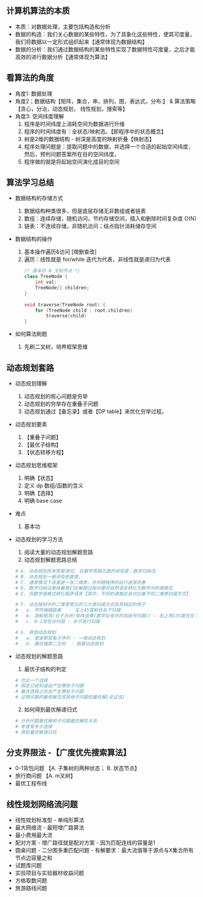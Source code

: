 ## 计算机算法的本质 ##
- 本质：对数据处理，主要包括构造和分析
- 数据的构造：我们关心数据的某些特性，为了具象化这些特性，使其可度量，我们将数据以一定形式组织起来【通常体现为数据结构】
- 数据的分析：我们通过数据结构的某些特性实现了数据特性可度量，之后才能高效的进行数据分析【通常体现为算法】

## 看算法的角度
- 角度1: 数据处理
- 角度2；数据结构【矩阵，集合，串，排列，图，表达式，分布:】 & 算法策略【贪心，分治，动态规划， 线性规划，搜索等】
- 角度3: 空间纬度理解
	1. 程序是时间纬度上消耗空间为数据进行升维
	2. 程序的时间纬度有：全状态/映射态。【即程序中的状态概念】
	3. 树是2维的数据结构 - 树深是高度的映射折叠【映射态】
	4. 程序处理问题是：提取问题中的数据，并选择一个合适的起始空间纬度，然后，预判问题答案所在目的空间纬度，
	5. 程序做的就是将起始空间演化成目的空间

## 算法学习总结 ##

- 数据结构的存储方式
    1. 数据结构种类很多，但是底层存储无非数组或者链表
    2. 数组：连续存储，随机访问，节约存储空间，插入和删除时间复杂度 O(N)
    3. 链表：不连续存储，非随机访问；结点指针消耗储存空间

- 数据结构的操作
    1. 基本操作遍历&访问 [增删查改]
    2. 遍历：线性就是 for/while 迭代为代表，非线性就是递归为代表
        ```C++
        /* 基本的 N 叉树节点 */
        class TreeNode {
            int val;
            TreeNode[] children;
        }
        ​
        void traverse(TreeNode root) {
            for (TreeNode child : root.children)
                traverse(child)
        }
        ```

- 如何算法刷题
    1. 先刷二叉树，培养框架思维

## 动态规划套路 ##

- 动态规划理解
    1. 动态规划的核心问题是穷举
    2. 动态规划的穷举存在重叠子问题 
    3. 动态规划通过【备忘录】或者【DP table】来优化穷举过程。

- 动态规划要素
    1. 【重叠子问题】
    2. 【最优子结构】 
    3. 【状态转移方程】

- 动态规划思维框架
    1. 明确【状态】
    2. 定义 dp 数组/函数的含义
    3. 明确【选择】
    4. 明确 base case

- 难点
    1. 基本功

- 动态规划的学习方法
	1. 阅读大量的动态规划解题思路
	2. 动态规划解题思路总结
	```sh
	# A. 动态规划的本质是递归, 在数学思路方面的体现是：数学归纳法 
	# B. 动态规划一般涉及到查表。
	# C. 通常情况下该表是一张二维表，并伴随程序的运行逐渐完善
	# D. 数学归纳法意味着我们在解题过程中要将自然语言转化为数学中的递推式
	# E. 将数学递推式转化程序语言【其中，不同的递推应该对应着不同二维表扫描方式】
	
	# F. 动态规划中的二维表常见的三大类扫描方式及其相应的例子
	# 	a. 字符编辑距离	- 左上45度斜往右下扫描
	#	b. 游船租赁/石子合并/矩阵连乘(数学女孩中的加括号问题)/ - 右上角135度往左下扫描
	#	c. 0-1背包分问题 - 水平逐行扫描

	# G. 其他动态规划
	#	a. 斐波那契兔子序列 - 一维动态规划
	#	b. 最优搜索二叉树 	- 嵌套动态规划
	```
- 动态规划的解题思路
	1. 最优子结构的判定
	```sh
	# 作出一个选择
	# 假定已经知道会产生哪些子问题
	# 最优选择之后会产生哪些子问题
	# 证明问题的最优解包含其他子问题的最优解[反证法]
	```
	2. 如何得到最优解递归式
	```sh
	# 分析问题最优解和子问题最优解的关系
	# 考查有多少选择
	# 得到最优解递归式
	```
## 分支界限法 -【广度优先搜索算法】
- 0-1背包问题 【A. 子集树的两种状态； B. 状态节点】
- 旅行商问题  【A. m叉树】
- 最优工程布线

## 线性规划网络流问题
- 线性规划标准型 - 单纯形算法
- 最大网络流 - 最短增广路算法
- 最小费用最大流 
- 配对方案 - 增广路径就是配对方案 - 因为匹配连线的容量是1
- 圆桌问题 - 二分图多重匹配问题 - 有解要求：最大流值等于源点与X集合所有节点边容量之和
- 试题库问题 
- 实验项目与实验器材收益问题
- 方格取数问题
- 旅游路线问题



























